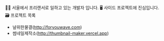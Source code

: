 👨‍💻 서울에서 프리랜서로 일하고 있는 개발자 입니다.
🖥️ 사이드 프로젝트에 진심입니다.
🗃️ 프로젝트 목록
- 널위한물결(http://foryouwave.com)
- 썸네일제작소(http://thumbnail-maker.vercel.app)
